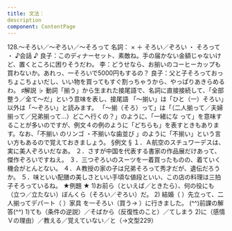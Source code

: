 ```yaml
---
title: 文法：
description
component: ContentPage
---
```



128.～そろい／～ぞろい／～そろって
名詞： × ＋ そろい／ぞろい ・ そろって ・
♪会話 ♪
良子：このディナーセット、素敵ね。手の届かない金額じゃないけど、置くところに困りそうだわ。
李：どうせなら、お揃いのコーヒーカップも買わないか。あれっ、一そろいで5000円もするの？
良子：父と子そろっておっちょこちょいだし、いい物を買ってもすぐ割っちゃうから、やっぱりあきらめるわ。
♯解説 ♭
動詞「揃う」から生まれた接尾語で、名詞に直接接続して、「全部整う／全て～だ」という意味を表し、接尾語 「～揃い」は「ひと（一）そろい」以外は「～ぞろい」と読みます。
「～揃（そろ）って」は「（二人揃って／夫婦揃って／兄弟揃って…）どこへ行くの？」のように、「一緒にな って」を意味することが多いのですが、例文４の例のように「どちらも」を表すときもあります。なお、「不揃い のリンゴ ・不揃いな歯並び 」のように「不揃い」という言い方もあるので覚えておきましょう。
§例文 §
１．Ａ航空のスチュワーデスは、実に美人ぞろいだなあ。
２．さすが中国を代表する書家の作品展だけあって、傑作ぞろいですねえ。
３．三つぞろいのスーツを一着買ったものの、着ていく機会がとんとない。
４．Ａ教授の家の子は兄弟そろって秀才だが、遺伝だろうか。
５．味といい配膳の美しさといい手頃な値段といい、この店の料理は三拍子そろっているね。
★例題 ★
1)お前ら（といえば／ときたら）、何の役にも（立つ／立たない）ぼんくら（そろい／ぞろい）だ。
2) 結婚（ ）先立って、二人揃ってデパート（ ）家具 を一そろい（買う→ ）に行きました。
(^^)前課の解答(^^)
1)ても（条件の逆説）／そばから（反復性のこと）／てしまう
2)に（感情Ｖの理由）／教える／覚えていない／と（→文型229）
